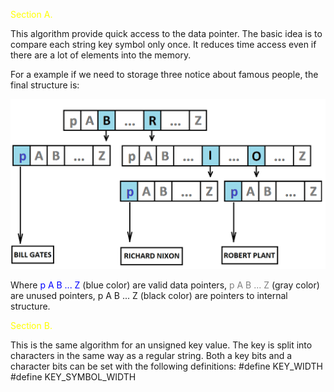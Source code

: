<span style="color:yellow">Section A.</span>

This algorithm provide quick access to the data pointer.
The basic idea is to compare each string key symbol only once. It reduces time access even if there are a lot of elements into the memory.

For a example if we need to storage three notice about famous people, the final structure is:

![Image description](./pic.png)

Where <span style="color:blue">p A B ... Z</span> (blue color) are valid data pointers, <span style="color:gray">p A B ... Z</span> (gray color) are unused pointers, p A B ... Z (black color) are pointers to internal structure.



<span style="color:yellow">Section B.</span>

This is the same algorithm for an unsigned key value. The key is split into characters in the same way as a regular string.
Both a key bits and a character bits can be set with the following definitions:
#define KEY_WIDTH
#define KEY_SYMBOL_WIDTH
